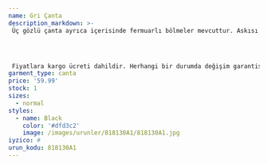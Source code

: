 ```yaml
---
name: Gri Çanta
description_markdown: >-
 Üç gözlü çanta ayrıca içerisinde fermuarlı bölmeler mevcuttur. Askısı yanında gönderilecektir.




 Fiyatlara kargo ücreti dahildir. Herhangi bir durumda değişim garantisi vardır.
garment_type: canta
price: '59.99'
stock: 1
sizes:
  - normal
styles:
  - name: Black
    color: '#dfd3c2'
    image: /images/urunler/818130A1/818130A1.jpg
iyzico: #
urun_kodu: 818130A1
---
```

